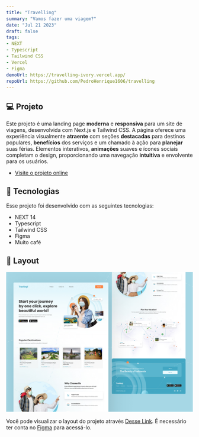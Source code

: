 ```yaml
---
title: "Travelling"
summary: "Vamos fazer uma viagem?"
date: "Jul 21 2023"
draft: false
tags:
- NEXT
- Typescript
- Tailwind CSS
- Vercel
- Figma
demoUrl: https://travelling-ivory.vercel.app/
repoUrl: https://github.com/PedroHenrique1606/travelling
---
```

## 💻 Projeto

Este projeto é uma landing page **moderna** e **responsiva** para um site de viagens, desenvolvida com Next.js e Tailwind CSS. A página oferece uma experiência visualmente **atraente** com seções **destacadas** para destinos populares, **benefícios** dos serviços e um chamado à ação para **planejar** suas férias. Elementos interativos, **animações** suaves e ícones sociais completam o design, proporcionando uma navegação **intuitiva** e envolvente para os usuários.

- [Visite o projeto online](https://travelling-ivory.vercel.app/)

## 🚀 Tecnologias

Esse projeto foi desenvolvido com as seguintes tecnologias:

- NEXT 14
- Typescript
- Tailwind CSS
- Figma
- Muito café


## 🔖 Layout

![Layout](./thumbnail.jpg)

Você pode visualizar o layout do projeto através [Desse Link](https://www.figma.com/community/file/1161298959495777934/travling-travel-website-landing-page?searchSessionId=lyvnl0lm-fc483ovp085). É necessário ter conta no [Figma](https://figma.com) para acessá-lo.
